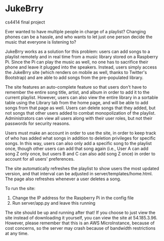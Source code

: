 JukeBrry
========

cs4414 final project

Ever wanted to have multiple people in charge of a playlist? Changing phones can be a hassle, and who wants to let just one person decide the music that everyone is listening to?

JukeBrry works as a solution for this problem: users can add songs to a playlist remotely and in real time from a music library stored on a Raspberry Pi. Since the Pi can play the music as well, no one has to sacrifice their phone and leave it plugged into the speakers. Instead, users simply access the JukeBrry site (which renders on mobile as well, thanks to Twitter's Bootstrap) and are able to add songs from the pre-populated library. 

The site features an auto-complete feature so that users don't have to remember the entire song title, artist, and album in order to add it to the current playlist. However, users can also view the entire library in a sortable table using the Library tab from the home page, and will be able to add songs from that page as well. Users can delete songs that they added, but not songs that other users added to combat monopolization of the playlist. Administrators can view all users along with their user roles, but not their passwords for security reasons. 

Users must make an account in order to use the site, in order to keep track of who has added what songs in addition to deletion privileges for specific songs. In this way, users can also only add a specific song to the playlist once, though other users can add that song again (i.e., User A can add song Z only once, but users B and C can also add song Z once) in order to account for all users' preferences.

The site automatically refreshes the playlist to show users the most updated version, and that interval can be adjusted in server/templates/home.html. The page also refreshes whenever a user deletes a song. 

To run the site:
1.  Change the IP address for the Raspberry Pi in the config file
2.  Run server/app.py and leave this running

The site should be up and running after that! If you choose to just view the site instead of downloading it yourself, you can view the site at 54.185.3.96. However, please remember that this is an AWS MicroInstance, because of cost concerns, so the server may crash because of bandwidth restrictions at any time.
